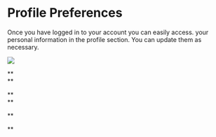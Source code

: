 # Profile Preferences

Once you have logged in to your account you can easily access. your personal information in the profile section. You can update them as necessary.

![](https://lh5.googleusercontent.com/u8XmAT-eKvq08HGGH4Hh7VSNrnytSZy4Zx9TEw3OqXpCkvYs_Oy3-A_tjedKy8jxfbsXlE-VZ04jn54B_Lu8Bg-2zV4LIPD7gPd6w_yztzJXSk11R0HJuM2E4jqTyZJLhEmN0GJa)

**  
**

**  
**

**  
  
**



